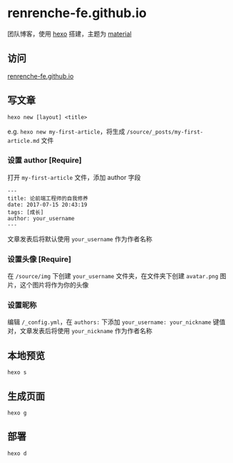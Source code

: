 # renrenche-fe.github.io
团队博客，使用 [hexo](https://hexo.io/zh-cn/) 搭建，主题为 [material](https://material.viosey.com/)

## 访问
[renrenche-fe.github.io](https://renrenche-fe.github.io/)

## 写文章
```
hexo new [layout] <title>
```
e.g. `hexo new my-first-article`，将生成 `/source/_posts/my-first-article.md` 文件

### 设置 author [Require]
打开 `my-first-article` 文件，添加 author 字段
```
---
title: 论前端工程师的自我修养
date: 2017-07-15 20:43:19
tags: [成长]
author: your_username
---
```
文章发表后将默认使用 `your_username` 作为作者名称

### 设置头像 [Require]
在 `/source/img` 下创建 `your_username` 文件夹，在文件夹下创建 `avatar.png` 图片，这个图片将作为你的头像

### 设置昵称
编辑 `/_config.yml`，在 `authors:` 下添加 `your_username: your_nickname` 键值对，文章发表后将使用 `your_nickname` 作为作者名称

## 本地预览
```
hexo s
```

## 生成页面
```
hexo g
```

## 部署
```
hexo d
```
